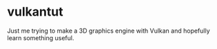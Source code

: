 # vulkantut

Just me trying to make a 3D graphics engine with Vulkan and hopefully learn something useful.
